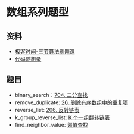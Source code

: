 # 数组系列题型

## 资料

- [极客时间-三节算法刷题课](https://u.geekbang.org/lesson/343?article=422778&utm_campaign=geektime_search&utm_content=geektime_search&utm_medium=geektime_search&utm_source=geektime_search&utm_term=geektime_search)
- [代码随想录](https://programmercarl.com/0704.%E4%BA%8C%E5%88%86%E6%9F%A5%E6%89%BE.html#%E7%AE%97%E6%B3%95%E5%85%AC%E5%BC%80%E8%AF%BE)

## 题目

- binary_search：[704. 二分查找](https://leetcode.cn/problems/binary-search/description/)
- remove_duplicate: [26. 删除有序数组中的重复项](https://leetcode.cn/problems/remove-duplicates-from-sorted-array/)
- reverse_list: [206. 反转链表](https://leetcode.cn/problems/reverse-linked-list/)
- k_group_reverse_list: [K 个一组翻转链表](https://leetcode.cn/problems/reverse-nodes-in-k-group/)
- find_neighbor_value: [邻值查找](https://www.acwing.com/problem/content/description/138/)